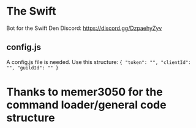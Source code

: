 # The Swift
Bot for the Swift Den Discord: https://discord.gg/DzpaehyZyv

## config.js

A config.js file is needed. Use this structure:
`{
"token": "",
"clientId": "",
"guildId": ""
}`

# Thanks to memer3050 for the command loader/general code structure
